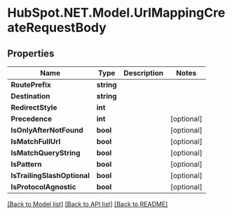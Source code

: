 # HubSpot.NET.Model.UrlMappingCreateRequestBody

## Properties

Name | Type | Description | Notes
------------ | ------------- | ------------- | -------------
**RoutePrefix** | **string** |  | 
**Destination** | **string** |  | 
**RedirectStyle** | **int** |  | 
**Precedence** | **int** |  | [optional] 
**IsOnlyAfterNotFound** | **bool** |  | [optional] 
**IsMatchFullUrl** | **bool** |  | [optional] 
**IsMatchQueryString** | **bool** |  | [optional] 
**IsPattern** | **bool** |  | [optional] 
**IsTrailingSlashOptional** | **bool** |  | [optional] 
**IsProtocolAgnostic** | **bool** |  | [optional] 

[[Back to Model list]](../README.md#documentation-for-models) [[Back to API list]](../README.md#documentation-for-api-endpoints) [[Back to README]](../README.md)

